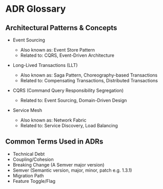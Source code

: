 # ADR Glossary

## Architectural Patterns & Concepts
- Event Sourcing
  - Also known as: Event Store Pattern
  - Related to: CQRS, Event-Driven Architecture
  
- Long-Lived Transactions (LLT)
  - Also known as: Saga Pattern, Choreography-based Transactions
  - Related to: Compensating Transactions, Distributed Transactions
  
- CQRS (Command Query Responsibility Segregation)
  - Related to: Event Sourcing, Domain-Driven Design
  
- Service Mesh
  - Also known as: Network Fabric
  - Related to: Service Discovery, Load Balancing

## Common Terms Used in ADRs
- Technical Debt
- Coupling/Cohesion
- Breaking Change (A Semver major version)
- Semver (Semantic version, major, minor, patch e.g. 1.3.1)
- Migration Path
- Feature Toggle/Flag